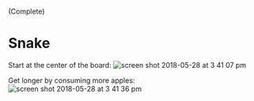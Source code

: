 (Complete)

# Snake

Start at the center of the board:
![screen shot 2018-05-28 at 3 41 07 pm](https://user-images.githubusercontent.com/9144983/40631150-9650d446-628e-11e8-9281-2555888ab188.jpg)

Get longer by consuming more apples:
![screen shot 2018-05-28 at 3 41 36 pm](https://user-images.githubusercontent.com/9144983/40631153-99e34396-628e-11e8-94c3-ce83048ed79b.jpg)
